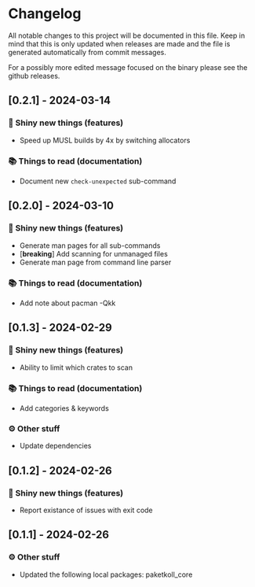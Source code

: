 # Changelog

All notable changes to this project will be documented in this file.
Keep in mind that this is only updated when releases are made and the file
is generated automatically from commit messages.

For a possibly more edited message focused on the binary please see the github
releases.

## [0.2.1] - 2024-03-14

### 🚀 Shiny new things (features)

- Speed up MUSL builds by 4x by switching allocators

### 📚 Things to read (documentation)

- Document new `check-unexpected` sub-command

## [0.2.0] - 2024-03-10

### 🚀 Shiny new things (features)

- Generate man pages for all sub-commands
- [**breaking**] Add scanning for unmanaged files
- Generate man page from command line parser

### 📚 Things to read (documentation)

- Add note about pacman -Qkk

## [0.1.3] - 2024-02-29

### 🚀 Shiny new things (features)

- Ability to limit which crates to scan

### 📚 Things to read (documentation)

- Add categories & keywords

### ⚙️ Other stuff

- Update dependencies

## [0.1.2] - 2024-02-26

### 🚀 Shiny new things (features)

- Report existance of issues with exit code

## [0.1.1] - 2024-02-26

### ⚙️ Other stuff

- Updated the following local packages: paketkoll_core

